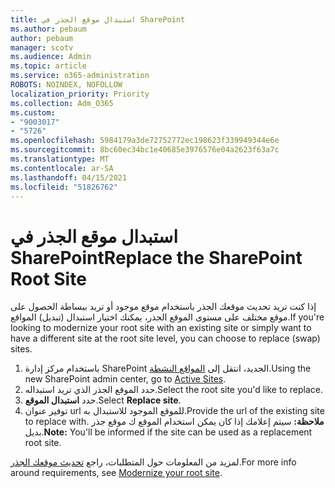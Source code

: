 ```yaml
---
title: استبدال موقع الجذر في SharePoint
ms.author: pebaum
author: pebaum
manager: scotv
ms.audience: Admin
ms.topic: article
ms.service: o365-administration
ROBOTS: NOINDEX, NOFOLLOW
localization_priority: Priority
ms.collection: Adm_O365
ms.custom:
- "9003017"
- "5726"
ms.openlocfilehash: 5984179a3de72752772ec198623f339949344e6e
ms.sourcegitcommit: 8bc60ec34bc1e40685e3976576e04a2623f63a7c
ms.translationtype: MT
ms.contentlocale: ar-SA
ms.lasthandoff: 04/15/2021
ms.locfileid: "51826762"
---
```

# <a name="replace-the-sharepoint-root-site"></a><span data-ttu-id="b9088-102">استبدال موقع الجذر في SharePoint</span><span class="sxs-lookup"><span data-stu-id="b9088-102">Replace the SharePoint Root Site</span></span>
<span data-ttu-id="b9088-103">إذا كنت تريد تحديث موقعك الجذر باستخدام موقع موجود أو تريد ببساطة الحصول على موقع مختلف على مستوى الموقع الجذر، يمكنك اختيار استبدال (تبديل) المواقع.</span><span class="sxs-lookup"><span data-stu-id="b9088-103">If you're looking to modernize your root site with an existing site or simply want to have a different site at the root site level, you can choose to replace (swap) sites.</span></span>

1. <span data-ttu-id="b9088-104">باستخدام مركز إدارة SharePoint الجديد، انتقل إلى [المواقع النشطة](https://admin.microsoft.com/sharepoint?page=siteManagement&modern=true).</span><span class="sxs-lookup"><span data-stu-id="b9088-104">Using the new SharePoint admin center, go to [Active Sites](https://admin.microsoft.com/sharepoint?page=siteManagement&modern=true).</span></span>
2. <span data-ttu-id="b9088-105">حدد الموقع الجذر الذي تريد استبداله.</span><span class="sxs-lookup"><span data-stu-id="b9088-105">Select the root site you'd like to replace.</span></span>
3. <span data-ttu-id="b9088-106">حدد **استبدال الموقع**.</span><span class="sxs-lookup"><span data-stu-id="b9088-106">Select **Replace site**.</span></span>
4. <span data-ttu-id="b9088-107">توفير عنوان url للموقع الموجود للاستبدال به.</span><span class="sxs-lookup"><span data-stu-id="b9088-107">Provide the url of the existing site to replace with.</span></span> <span data-ttu-id="b9088-108">**ملاحظة:** سيتم إعلامك إذا كان يمكن استخدام الموقع ك موقع جذر بديل.</span><span class="sxs-lookup"><span data-stu-id="b9088-108">**Note:** You'll be informed if the site can be used as a replacement root site.</span></span>

<span data-ttu-id="b9088-109">لمزيد من المعلومات حول المتطلبات، راجع [تحديث موقعك الجذر](https://docs.microsoft.com/sharepoint/modern-root-site).</span><span class="sxs-lookup"><span data-stu-id="b9088-109">For more info around requirements, see [Modernize your root site](https://docs.microsoft.com/sharepoint/modern-root-site).</span></span>

